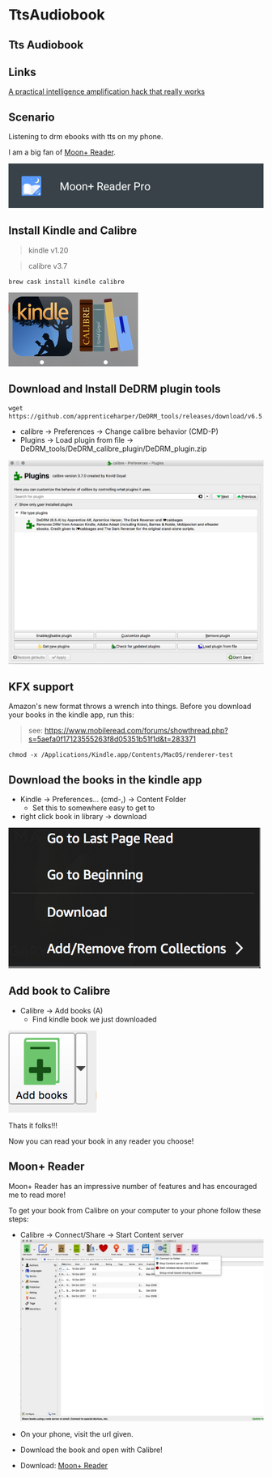 # TtsAudiobook 

## Tts Audiobook
## Links
[A practical intelligence amplification hack that really works](https://www.turnkeylinux.org/blog/practical-intelligence-amplification)

## Scenario
Listening to drm ebooks with tts on my phone.

I am a big fan of [Moon+ Reader](https://play.google.com/store/apps/details?id=com.flyersoft.moonreaderp&hl=en).

![moon-plus-pro](/images/moon-plus-pro.png)

## Install Kindle and Calibre
>kindle v1.20

>calibre v3.7


```
brew cask install kindle calibre
```
![kindle-calibre](/images/kindle-calibre.png)

## Download and Install DeDRM plugin tools 
```
wget https://github.com/apprenticeharper/DeDRM_tools/releases/download/v6.5.4/DeDRM_tools_6.5.4.zip
```

- calibre -> Preferences -> Change calibre behavior (CMD-P)
- Plugins -> Load plugin from file -> DeDRM_tools/DeDRM_calibre_plugin/DeDRM_plugin.zip

![moon-plus-pro](/images/calibre-plugin.png)

## KFX support
Amazon's new format throws a wrench into things. Before you download your books in the kindle app, run this:
>see: https://www.mobileread.com/forums/showthread.php?s=5aefa0f17123555263f8d05351b51f1d&t=283371

```
chmod -x /Applications/Kindle.app/Contents/MacOS/renderer-test
```
## Download the books in the kindle app
- Kindle -> Preferences... (cmd-,) -> Content Folder
  - Set this to somewhere easy to get to
- right click book in library -> download 

![kindle-download](/images/kindle-download.png)

## Add book to Calibre
- Calibre -> Add books (A) 
  - Find kindle book we just downloaded

![calibre-add](/images/calibre-add.png)

Thats it folks!!!

Now you can read your book in any reader you choose!


## Moon+ Reader
Moon+ Reader has an impressive number of features and has encouraged me to read more! 

To get your book from Calibre on your computer to your phone follow these steps: 
- Calibre -> Connect/Share -> Start Content server
![calibre-connect-share](/images/calibre-connect-share.png)
- On your phone, visit the url given.
- Download the book and open with Calibre!


- Download: [Moon+ Reader](https://play.google.com/store/apps/details?id=com.flyersoft.moonreader)

